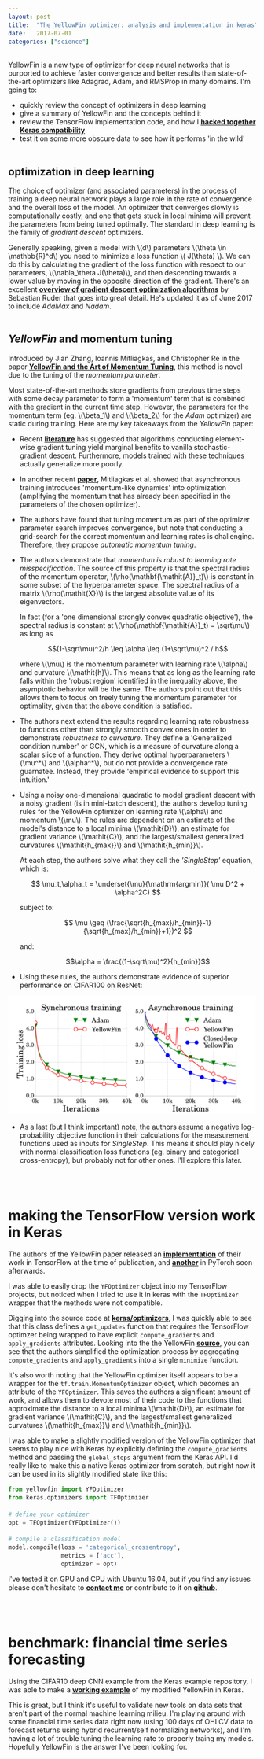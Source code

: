 ```yaml
---
layout: post
title:  "The YellowFin optimizer: analysis and implementation in keras"
date:   2017-07-01
categories: ["science"]
---
```


YellowFin is a new type of optimizer for deep neural networks that is purported to achieve faster convergence and better results than state-of-the-art optimizers like Adagrad, Adam, and RMSProp in many domains. I'm going to:

- quickly review the concept of optimizers in deep learning
- give a summary of YellowFin and the concepts behind it
- review the TensorFlow implementation code, and how I [**hacked together Keras compatibility**](https://github.com/nnormandin/YellowFin_Keras)
- test it on some more obscure data to see how it performs 'in the wild'
<br><br>

## optimization in deep learning

The choice of optimizer (and associated parameters) in the process of training a deep neural network plays a large role in the rate of convergence and the overall loss of the model. An optimizer that converges slowly is computationally costly, and one that gets stuck in local minima will prevent the parameters from being tuned optimally. The standard in deep learning is the family of *gradient descent* optimizers.

Generally speaking, given a model with \\(d\\) parameters \\(\theta \in \mathbb{R}^d\\) you need to minimize a loss function \\( J(\theta) \\). We can do this by calculating the gradient of the loss function with respect to our parameters, \\(\nabla_\theta J(\theta)\\), and then descending towards a lower value by moving in the opposite direction of the gradient. There's an excellent [**overview of gradient descent optimization algorithms**](http://sebastianruder.com/optimizing-gradient-descent/) by Sebastian Ruder that goes into great detail. He's updated it as of June 2017 to include *AdaMax* and *Nadam*.
<br><br>

## *YellowFin* and momentum tuning

Introduced by Jian Zhang, Ioannis Mitliagkas, and Christopher Ré in the paper [**YellowFin and the Art of Momentum Tuning**](https://arxiv.org/abs/1706.03471), this method is novel due to the tuning of the *momentum parameter*.

Most state-of-the-art methods store gradients from previous time steps with some decay parameter to form a 'momentum' term that is combined with the gradient in the current time step. However, the parameters for the momentum term (eg. \\(\beta_1\\) and \\(\beta_2\\) for the *Adam* optimizer) are static during training. Here are my key takeaways from the *YellowFin* paper:

- Recent [**literature**](https://arxiv.org/abs/1705.08292) has suggested that algorithms conducting element-wise gradient tuning yield marginal benefits to vanilla stochastic-gradient descent. Furthermore, models trained with these techniques actually generalize more poorly.
- In another recent [**paper**](https://arxiv.org/abs/1605.09774), Mitliagkas et al. showed that asynchronous training introduces 'momentum-like dynamics' into optimization (amplifying the momentum that has already been specified in the parameters of the chosen optimizer).
- The authors have found that tuning momentum as part of the optimizer parameter search improves convergence, but note that conducting a grid-search for the correct momentum and learning rates is challenging. Therefore, they propose *automatic momentum tuning*.
- The authors demonstrate that *momentum is robust to learning rate misspecification*. The source of this property is that the spectral radius of the momentum operator, \\(\rho(\mathbf{\mathit{A}}_t)\\) is constant in some subset of the hyperparameter space. The spectral radius of a matrix \\(\rho(\mathit{X})\\) is the largest absolute value of its eigenvectors.

	In fact (for a 'one dimensional strongly convex quadratic objective'), the spectral radius is constant at \\(\rho(\mathbf{\mathit{A}}_t) = \sqrt\mu\\) as long as

	$$(1-\sqrt\mu)^2/h \leq \alpha \leq (1+\sqrt\mu)^2 / h$$

	where \\(\mu\\) is the momentum parameter with learning rate \\(\alpha\\) and curvature \\(\mathit{h}\\). This means that as long as the learning rate falls within the 'robust region' identified in the inequality above, the asymptotic behavior will be the same. The authors point out that this allows them to focus on freely tuning the momentum parameter for optimality, given that the above condition is satisfied.

- The authors next extend the results regarding learning rate robustness to functions other than strongly smooth convex ones in order to demonstrate *robustness to curvature*. They define a 'Generalized condition number' or GCN, which is a measure of curvature along a scalar slice of a function. They derive optimal hyperparameters \\(\mu^\*\\) and \\(\alpha^\*\\), but do not provide a convergence rate guarnatee. Instead, they provide 'empirical evidence to support this intuition.'
- Using a noisy one-dimensional quadratic to model gradient descent with a noisy gradient (is in mini-batch descent), the authors develop tuning rules for the YellowFin optimizer on learning rate \\(\alpha\\) and momentum \\(\mu\\). The rules are dependent on an estimate of the model's distance to a local minima \\(\mathit{D}\\), an estimate for gradient variance \\(\mathit{C}\\), and the largest/smallest generalized curvatures \\(\mathit{h_{max}}\\) and \\(\mathit{h_{min}}\\).
	
	At each step, the authors solve what they call the *'SingleStep'* equation, which is:

	$$ \mu_t,\alpha_t = \underset{\mu}{\mathrm{argmin}}( \mu D^2 + \alpha^2C) $$

	subject to:

	$$ \mu \geq (\frac{\sqrt{h_{max}/h_{min}}-1} {\sqrt{h_{max}/h_{min}}+1})^2 $$

	and:

	$$\alpha = \frac{(1-\sqrt\mu)^2}{h_{min}}$$

- Using these rules, the authors demonstrate evidence of superior performance on CIFAR100 on ResNet:

![results image](/assets/images/yellowfin_result.png)



- As a last (but I think important) note, the authors assume a negative log-probability objective function in their calculations for the measurement functions used as inputs for *SingleStep*. This means it should play nicely with normal classification loss functions (eg. binary and categorical cross-entropy), but probably not for other ones. I'll explore this later.

<br><br>

# making the TensorFlow version work in Keras

The authors of the YellowFin paper released an [**implementation**](https://github.com/JianGoForIt/YellowFin) of their work in TensorFlow at the time of publication, and [**another**](https://github.com/JianGoForIt/YellowFin_Pytorch) in PyTorch soon afterwards.

I was able to easily drop the `YFOptimizer` object into my TensorFlow projects, but noticed when I tried to use it in keras with the `TFOptimizer` wrapper that the methods were not compatible.

Digging into the source code at [**keras/optimizers**](https://github.com/fchollet/keras/blob/59cd1c3994153a66084b00fadcafad2af5a15dd7/keras/optimizers.py#L599-L628), I was quickly able to see that this class defines a `get_updates` function that requires the TensorFlow optimzer being wrapped to have explicit `compute_gradients` and `apply_gradients` attributes. Looking into the the YellowFin [**source**](https://github.com/JianGoForIt/YellowFin/blob/master/tuner_utils/yellowfin.py), you can see that the authors simplified the optimization process by aggregating  `compute_gradients` and `apply_gradients` into a single `minimize` function.

It's also worth noting that the YellowFin optimizer itself appears to be a wrapper for the `tf.train.MomentumOptimizer` object, which becomes an attribute of the `YFOptimizer`. This saves the authors a significant amount of work, and allows them to devote most of their code to the functions that approximate the distance to a local minima \\(\mathit{D}\\), an estimate for gradient variance \\(\mathit{C}\\), and the largest/smallest generalized curvatures \\(\mathit{h_{max}}\\) and \\(\mathit{h_{min}}\\).

I was able to make a slightly modified version of the YellowFin optimizer that seems to play nice with Keras by explicitly defining the `compute_gradients` method and passing the `global_steps` argument from the Keras API. I'd really like to make this a native keras optimizer from scratch, but right now it can be used in its slightly modified state like this:

```python
from yellowfin import YFOptimizer
from keras.optimizers import TFOptimizer

# define your optimizer
opt = TFOptimizer(YFOptimizer())

# compile a classification model
model.compoile(loss = 'categorical_crossentropy',
               metrics = ['acc'],
               optimizer = opt)
```

I've tested it on GPU and CPU with Ubuntu 16.04, but if you find any issues please don't hesitate to [**contact me**](/contact) or contribute to it on [**github**](https://github.com/nnormandin/yellowfin_keras). 

<br><br>

# benchmark: financial time series forecasting

Using the CIFAR10 deep CNN example from the Keras example repository, I was able to make a [**working example**](https://github.com/nnormandin/YellowFin_Keras/blob/master/examples/cifar10_cnn.py) of my modified YellowFin in Keras.

This is great, but I think it's useful to validate new tools on data sets that aren't part of the normal machine learning milieu. I'm playing around with some financial time series data right now (using 100 days of OHLCV data to forecast returns using hybrid recurrent/self normalizing networks), and I'm having a lot of trouble tuning the learning rate to properly traing my models. Hopefully YellowFin is the answer I've been looking for.

